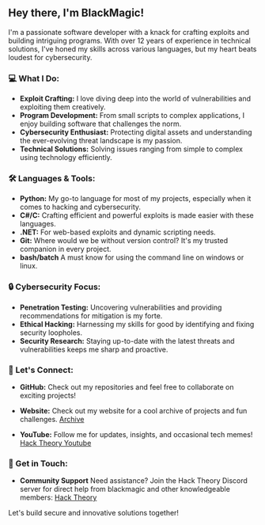 ## Hey there, I'm BlackMagic!

I'm a passionate software developer with a knack for crafting exploits and building intriguing programs. With over 12 years of experience in technical solutions, I've honed my skills across various languages, but my heart beats loudest for cybersecurity.

### 💻 What I Do:
- **Exploit Crafting:** I love diving deep into the world of vulnerabilities and exploiting them creatively.
- **Program Development:** From small scripts to complex applications, I enjoy building software that challenges the norm.
- **Cybersecurity Enthusiast:** Protecting digital assets and understanding the ever-evolving threat landscape is my passion.
- **Technical Solutions:** Solving issues ranging from simple to complex using technology efficiently. 

### 🛠️ Languages & Tools:
- **Python:** My go-to language for most of my projects, especially when it comes to hacking and cybersecurity.
- **C#/C:** Crafting efficient and powerful exploits is made easier with these languages.
- **.NET:** For web-based exploits and dynamic scripting needs.
- **Git:** Where would we be without version control? It's my trusted companion in every project.
- **bash/batch** A must know for using the command line on windows or linux.

### 🔒 Cybersecurity Focus:
- **Penetration Testing:** Uncovering vulnerabilities and providing recommendations for mitigation is my forte.
- **Ethical Hacking:** Harnessing my skills for good by identifying and fixing security loopholes.
- **Security Research:** Staying up-to-date with the latest threats and vulnerabilities keeps me sharp and proactive.

### 👥 Let's Connect:
- **GitHub:** Check out my repositories and feel free to collaborate on exciting projects!
- **Website:** Check out my website for a cool archive of projects and fun challenges.
[Archive](https://blackmagic.6te.net/thejuice.html)

- **YouTube:** Follow me for updates, insights, and occasional tech memes!
[Hack Theory Youtube](https://www.youtube.com/channel/UCObur46C89zRnv71YHZb1tg)


### 📩 Get in Touch:
- **Community Support** Need assistance? Join the Hack Theory Discord server for direct help from blackmagic and other knowledgeable members:
[Hack Theory](https://discord.gg/FBYzZvV5MR)

Let's build secure and innovative solutions together!
